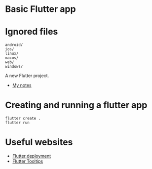 # Basic Flutter app

# Ignored files
```
android/
ios/
linux/
macos/
web/
windows/
```

A new Flutter project.
- [My notes](NOTES.md)


# Creating and running a flutter app
```
flutter create .
flutter run
```

# Useful websites
- [Flutter deployment](https://docs.flutter.dev/deployment/obfuscate)
- [Flutter Tooltips](https://api.flutter.dev/flutter/material/Tooltip-class.html)